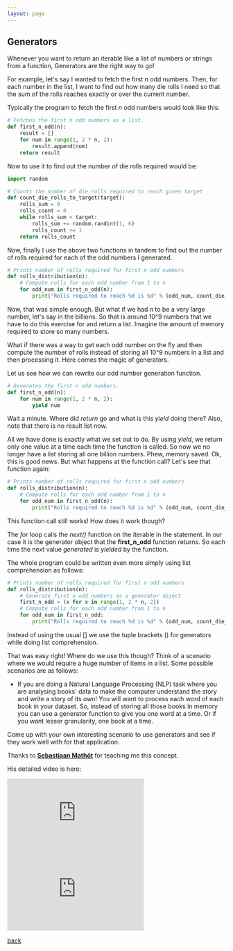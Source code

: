 ```yaml
---
layout: page
---
```


## Generators

Whenever you want to return an iterable like a list of numbers or strings from a function, Generators are the right way to go!

For example, let's say I wanted to fetch the first _n_ odd numbers. Then, for each number in the list, I want to find out how many die rolls I need so that the sum of the rolls reaches exactly or over the current number.

Typically the program to fetch the first _n_ odd numbers would look like this:

```python
# Fetches the first n odd numbers as a list.
def first_n_odd(n):
    result = []
    for num in range(1, 2 * n, 2):
        result.append(num)
    return result
```

Now to use it to find out the number of die rolls required would be:

```python
import random

# Counts the number of die rolls required to reach given target
def count_die_rolls_to_target(target):
    rolls_sum = 0
    rolls_count = 0
    while rolls_sum < target:
        rolls_sum += random.randint(1, 6)
        rolls_count += 1
    return rolls_count
```

Now, finally I use the above two functions in tandem to find out the number of rolls required for each of the odd numbers I generated.

```python
# Prints number of rolls required for first n odd numbers
def rolls_distribution(n):
    # Compute rolls for each odd number from 1 to n
    for odd_num in first_n_odd(n):
        print("Rolls required to reach %d is %d" % (odd_num, count_die_rools_to_target(odd_num))
```

Now, that was simple enough. But what if we had _n_ to be a very large number, let's say in the billions. So that is around 10^9 numbers that we have to do this exercise for and return a list. Imagine the amount of memory required to store so many numbers.

What if there was a way to get each odd number on the fly and then compute the number of rolls instead of storing all 10^9 numbers in a list and then processing it. Here comes the magic of generators.

Let us see how we can rewrite our odd number generation function.

```python
# Generates the first n odd numbers.
def first_n_odd(n):
    for num in range(1, 2 * n, 2):
        yield num
```

Wait a minute. Where did _return_ go and what is this _yield_ doing there? Also, note that there is no result list now.

All we have done is exactly what we set out to do. By using _yield_, we return only one value at a time each time the function is called. So now we no longer have a list storing all one billion numbers. Phew, memory saved. Ok, this is good news. But what happens at the function call? Let's see that function again:

```python
# Prints number of rolls required for first n odd numbers
def rolls_distribution(n):
    # Compute rolls for each odd number from 1 to n
    for odd_num in first_n_odd(n):
        print("Rolls required to reach %d is %d" % (odd_num, count_die_rools_to_target(odd_num))
```

This function call still works! How does it work though?

The _for_ loop calls the _next()_ function on the iterable in the statement. In our case it is the generator object that the __first_n_odd__ function returns. So each time the next value _generated_ is _yielded_ by the function.

The whole program could be written even more simply using list comprehension as follows:
```python
# Prints number of rolls required for first n odd numbers
def rolls_distribution(n):
    # Generate first n odd numbers as a generator object
    first_n_odd = (x for x in range(1, 2 * n, 2))
    # Compute rolls for each odd number from 1 to n
    for odd_num in first_n_odd:
        print("Rolls required to reach %d is %d" % (odd_num, count_die_rools_to_target(odd_num))
```
Instead of using the usual [] we use the tuple brackets () for generators while doing list comprehension.

That was easy right! Where do we use this though? Think of a scenario where we would require a huge number of items in a list. Some possible scenarios are as follows:

- If you are doing a Natural Language Processing (NLP) task where you are analysing books' data to make the computer understand the story and write a story of its own! You will want to process each word of each book in your dataset. So, instead of storing all those books in memory you can use a generator function to give you one word at a time. Or if you want lesser granularity, one book at a time.

Come up with your own interesting scenario to use generators and see if they work well with for that application.

Thanks to [__Sebastiaan Mathôt__](https://www.youtube.com/channel/UC6HfeAa0vWeSWS6IcNAjZ2A) for teaching me this concept.

His detailed video is here:

<iframe width="315" height="175" src="https://www.youtube.com/embed/Ut0-_eMVakU" frameborder="0" allow="accelerometer; autoplay; encrypted-media; gyroscope; picture-in-picture" allowfullscreen></iframe> <iframe width="315" height="175" src="https://www.youtube.com/embed/x3N3JmgjXxg" frameborder="0" allow="accelerometer; autoplay; encrypted-media; gyroscope; picture-in-picture" allowfullscreen></iframe>



[back](./)

